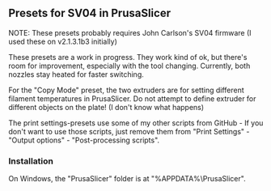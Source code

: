 ## Presets for SV04 in PrusaSlicer

NOTE: These presets probably requires John Carlson's SV04 firmware (I used these on v2.1.3.1b3 initially)

These presets are a work in progress. They work kind of ok, but there's room for improvement, especially with the tool changing. Currently, both nozzles stay heated for faster switching.

For the "Copy Mode" preset, the two extruders are for setting different filament temperatures in PrusaSlicer. Do not attempt to define extruder for different objects on the plate! (I don't know what happens)

The print settings-presets use some of my other scripts from GitHub - If you don't want to use those scripts, just remove them from "Print Settings" - "Output options" - "Post-processing scripts".

### Installation

On Windows, the "PrusaSlicer" folder is at "%APPDATA%\PrusaSlicer".

